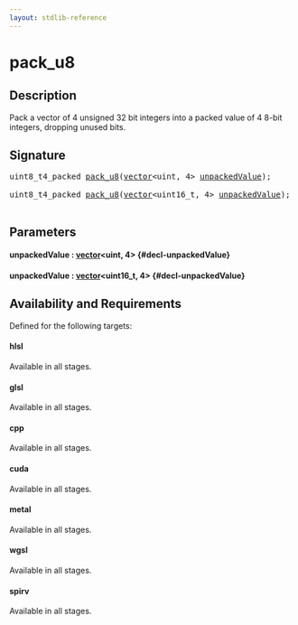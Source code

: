```yaml
---
layout: stdlib-reference
---
```


# pack\_u8

## Description

Pack a vector of 4 unsigned 32 bit integers into a packed value of 4 8-bit integers, dropping unused bits.




## Signature 

<pre>
uint8_t4_packed <a href="/stdlib-reference/global-decls/pack_u8">pack_u8</a>(<a href="/stdlib-reference/types/vector/index" class="code_type">vector</a>&lt;<span class="code_keyword">uint</span>, 4&gt; <a href="/stdlib-reference/global-decls/pack_u8#decl-unpackedValue" class="code_param">unpackedValue</a>);

uint8_t4_packed <a href="/stdlib-reference/global-decls/pack_u8">pack_u8</a>(<a href="/stdlib-reference/types/vector/index" class="code_type">vector</a>&lt;uint16_t, 4&gt; <a href="/stdlib-reference/global-decls/pack_u8#decl-unpackedValue" class="code_param">unpackedValue</a>);

</pre>

## Parameters

#### unpackedValue  : [vector](/stdlib-reference/types/vector/index)\<uint, 4\> {#decl-unpackedValue}
#### unpackedValue  : [vector](/stdlib-reference/types/vector/index)\<uint16\_t, 4\> {#decl-unpackedValue}

## Availability and Requirements

Defined for the following targets:

#### hlsl
Available in all stages.

#### glsl
Available in all stages.

#### cpp
Available in all stages.

#### cuda
Available in all stages.

#### metal
Available in all stages.

#### wgsl
Available in all stages.

#### spirv
Available in all stages.



